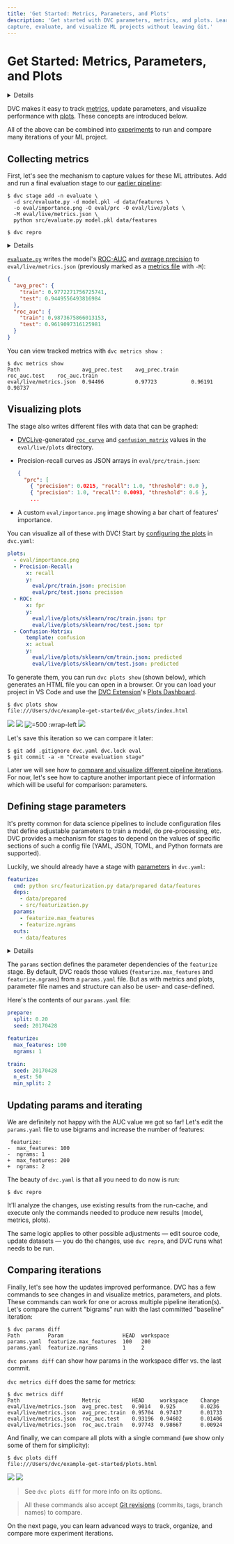 ```yaml
---
title: 'Get Started: Metrics, Parameters, and Plots'
description: 'Get started with DVC parameters, metrics, and plots. Learn how to
capture, evaluate, and visualize ML projects without leaving Git.'
---
```


# Get Started: Metrics, Parameters, and Plots

<details>

### 🎬 Click to watch a video intro.

https://youtu.be/bu3l75eQlQo

</details>

DVC makes it easy to track [metrics](/doc/command-reference/metrics), update
<abbr>parameters</abbr>, and visualize performance with
[plots](/doc/command-reference/plots). These concepts are introduced below.

<admon type="tip">

All of the above can be combined into [experiments] to run and compare many
iterations of your ML project.

[experiments]: /doc/start/experiment-management/experiments

</admon>

## Collecting metrics

First, let's see the mechanism to capture values for these ML attributes. Add
and run a final evaluation stage to our [earlier pipeline]:

```cli
$ dvc stage add -n evaluate \
  -d src/evaluate.py -d model.pkl -d data/features \
  -o eval/importance.png -O eval/prc -O eval/live/plots \
  -M eval/live/metrics.json \
  python src/evaluate.py model.pkl data/features

$ dvc repro
```

[earlier pipeline]: /doc/start/data-management/data-pipelines

<details>

### 💡 Expand to see what happens under the hood.

The `-O` option here specifies an output that will not be <abbr>cached</abbr> by
DVC, and `-M` specifies a metrics file (that will also not be cached).
`dvc stage add` generates a new stage in the `dvc.yaml` file:

```yaml
evaluate:
  cmd: python src/evaluate.py model.pkl data/features
  deps:
    - data/features
    - model.pkl
    - src/evaluate.py
  outs:
    - eval/importance.png
    - eval/live/plots:
        cache: false
    - eval/prc:
        cache: false
  metrics:
    - eval/live/metrics.json:
        cache: false
```

The biggest difference from previous stages in our pipeline is the new `metrics`
section. Metrics files contain scalar values (e.g. `AUC`) to compare across
iterations.

<admon type="info">

With `cache: false`, DVC skips caching the output, as we want these JSON metrics
files to be versioned by Git.

</admon>

</details>

[`evaluate.py`] writes the model's [ROC-AUC] and [average precision] to
`eval/live/metrics.json` (previously marked as a [metrics file] with `-M`):

```json
{
  "avg_prec": {
    "train": 0.9772271756725741,
    "test": 0.9449556493816984
  },
  "roc_auc": {
    "train": 0.9873675866013153,
    "test": 0.9619097316125981
  }
}
```

You can view tracked metrics with `dvc metrics show `:

```dvc
$ dvc metrics show
Path                    avg_prec.test    avg_prec.train    roc_auc.test    roc_auc.train
eval/live/metrics.json  0.94496          0.97723           0.96191         0.98737
```

[`evaluate.py`]:
  https://github.com/iterative/example-get-started/blob/master/src/evaluate.py
[roc-auc]:
  https://scikit-learn.org/stable/modules/model_evaluation.html#receiver-operating-characteristic-roc
[average precision]:
  https://scikit-learn.org/stable/modules/model_evaluation.html#precision-recall-and-f-measures
[metrics file]: /doc/command-reference/metrics#supported-file-formats

## Visualizing plots

The stage also writes different files with data that can be graphed:

- [DVCLive]-generated [`roc_curve`] and [`confusion_matrix`] values in the
  `eval/live/plots` directory.
- Precision-recall curves as JSON arrays in `eval/prc/train.json`:

  ```json
  {
    "prc": [
      { "precision": 0.0215, "recall": 1.0, "threshold": 0.0 },
      { "precision": 1.0, "recall": 0.0093, "threshold": 0.6 },
      ...
  ```

- A custom `eval/importance.png` image showing a bar chart of features'
  importance.

You can visualize all of these with DVC! Start by [configuring the
plots][plots files] in `dvc.yaml`:

```yaml
plots:
  - eval/importance.png
  - Precision-Recall:
      x: recall
      y:
        eval/prc/train.json: precision
        eval/prc/test.json: precision
  - ROC:
      x: fpr
      y:
        eval/live/plots/sklearn/roc/train.json: tpr
        eval/live/plots/sklearn/roc/test.json: tpr
  - Confusion-Matrix:
      template: confusion
      x: actual
      y:
        eval/live/plots/sklearn/cm/train.json: predicted
        eval/live/plots/sklearn/cm/test.json: predicted
```

To generate them, you can run `dvc plots show` (shown below), which generates an
HTML file you can open in a browser. Or you can load your project in VS Code and
use the [DVC Extension]'s [Plots Dashboard].

```cli
$ dvc plots show
file:///Users/dvc/example-get-started/dvc_plots/index.html
```

![](/img/plots_prc_get_started_show.svg)
![](/img/plots_roc_get_started_show.svg)
![](/img/plots_importance_get_started_show.png '=500 :wrap-left')
![](/img/plots_cm_get_started_show.svg)

Let's save this iteration so we can compare it later:

```cli
$ git add .gitignore dvc.yaml dvc.lock eval
$ git commit -a -m "Create evaluation stage"
```

Later we will see how to
[compare and visualize different pipeline iterations](#comparing-iterations).
For now, let's see how to capture another important piece of information which
will be useful for comparison: parameters.

[dvclive]: /doc/dvclive
[`roc_curve`]:
  https://scikit-learn.org/stable/modules/generated/sklearn.metrics.roc_curve.html
[`confusion_matrix`]:
  https://scikit-learn.org/stable/modules/generated/sklearn.metrics.confusion_matrix.html
[plots files]: /doc/user-guide/project-structure/dvcyaml-files#plots
[plots dashboard]:
  https://github.com/iterative/vscode-dvc/blob/main/extension/resources/walkthrough/plots.md
[dvc extension]:
  https://marketplace.visualstudio.com/items?itemName=Iterative.dvc

## Defining stage parameters

It's pretty common for data science pipelines to include configuration files
that define adjustable parameters to train a model, do pre-processing, etc. DVC
provides a mechanism for stages to depend on the values of specific sections of
such a config file (YAML, JSON, TOML, and Python formats are supported).

Luckily, we should already have a stage with
[parameters](/doc/command-reference/params) in `dvc.yaml`:

```yaml
featurize:
  cmd: python src/featurization.py data/prepared data/features
  deps:
    - data/prepared
    - src/featurization.py
  params:
    - featurize.max_features
    - featurize.ngrams
  outs:
    - data/features
```

<details>

### ⚙️ Expand to recall how it was generated.

The `featurize` stage was created with this `dvc run` command. Notice the
argument sent to the `-p` option (short for `--params`):

```cli
$ dvc run -n featurize \
          -p featurize.max_features,featurize.ngrams \
          -d src/featurization.py -d data/prepared \
          -o data/features \
          python src/featurization.py data/prepared data/features
```

</details>

The `params` section defines the parameter dependencies of the `featurize`
stage. By default, DVC reads those values (`featurize.max_features` and
`featurize.ngrams`) from a `params.yaml` file. But as with metrics and plots,
parameter file names and structure can also be user- and case-defined.

Here's the contents of our `params.yaml` file:

```yaml
prepare:
  split: 0.20
  seed: 20170428

featurize:
  max_features: 100
  ngrams: 1

train:
  seed: 20170428
  n_est: 50
  min_split: 2
```

## Updating params and iterating

We are definitely not happy with the AUC value we got so far! Let's edit the
`params.yaml` file to use bigrams and increase the number of features:

```git
 featurize:
-  max_features: 100
-  ngrams: 1
+  max_features: 200
+  ngrams: 2
```

The beauty of `dvc.yaml` is that all you need to do now is run:

```cli
$ dvc repro
```

It'll analyze the changes, use existing results from the <abbr>run-cache</abbr>,
and execute only the commands needed to produce new results (model, metrics,
plots).

The same logic applies to other possible adjustments — edit source code, update
datasets — you do the changes, use `dvc repro`, and DVC runs what needs to be
run.

## Comparing iterations

Finally, let's see how the updates improved performance. DVC has a few commands
to see changes in and visualize metrics, parameters, and plots. These commands
can work for one or across multiple pipeline iteration(s). Let's compare the
current "bigrams" run with the last committed "baseline" iteration:

```cli
$ dvc params diff
Path         Param                   HEAD  workspace
params.yaml  featurize.max_features  100   200
params.yaml  featurize.ngrams        1     2
```

`dvc params diff` can show how params in the workspace differ vs. the last
commit.

`dvc metrics diff` does the same for metrics:

```cli
$ dvc metrics diff
Path                    Metric          HEAD     workspace    Change
eval/live/metrics.json  avg_prec.test   0.9014   0.925        0.0236
eval/live/metrics.json  avg_prec.train  0.95704  0.97437      0.01733
eval/live/metrics.json  roc_auc.test    0.93196  0.94602      0.01406
eval/live/metrics.json  roc_auc.train   0.97743  0.98667      0.00924
```

And finally, we can compare all plots with a single command (we show only some
of them for simplicity):

```cli
$ dvc plots diff
file:///Users/dvc/example-get-started/plots.html
```

![](/img/plots_prc_get_started_diff.svg)
![](/img/plots_importance_get_started_diff.png)

> See `dvc plots diff` for more info on its options.

> All these commands also accept
> [Git revisions](https://git-scm.com/docs/gitrevisions) (commits, tags, branch
> names) to compare.

On the next page, you can learn advanced ways to track, organize, and compare
more experiment iterations.
